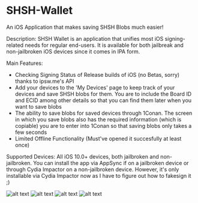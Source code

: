# SHSH-Wallet
An iOS Application that makes saving SHSH Blobs much easier!

Description: SHSH Wallet is an application that unifies most iOS signing-related needs for regular end-users. It is available for both jailbreak and non-jailbroken iOS devices since it comes in IPA form.

Main Features:
* Checking Signing Status of Release builds of iOS (no Betas, sorry) thanks to ipsw.me's API
* Add your devices to the 'My Devices' page to keep track of your devices and save SHSH blobs for them. You are to include the Board ID and ECID among other details so that you can find them later when you want to save blobs
* The ability to save blobs for saved devices through 1Conan. The screen in which you save blobs also has the required information (which is copiable) you are to enter into 1Conan so that saving blobs only takes a few seconds
* Limited Offline Functionality (Must've opened it succesfully at least once)

Supported Devices: All iOS 10.0+ devices, both jailbroken and non-jailbroken. You can install the app via AppSync if on a jailbroken device or through Cydia Impactor on a non-jailbroken device. However, it's only installable via Cydia Impactor now as I have to figure out how to fakesign it ;)

![alt text](https://raw.githubusercontent.com/KawaiiAurora/SHSH-Wallet/master/Screenshots/S1.jpeg)
![alt text](https://raw.githubusercontent.com/KawaiiAurora/SHSH-Wallet/master/Screenshots/S2.jpeg)
![alt text](https://raw.githubusercontent.com/KawaiiAurora/SHSH-Wallet/master/Screenshots/S3.jpeg)
![alt text](https://raw.githubusercontent.com/KawaiiAurora/SHSH-Wallet/master/Screenshots/S4.jpeg)
